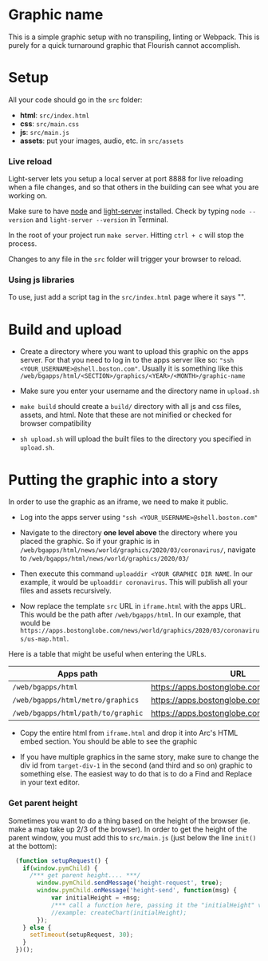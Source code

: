 # Graphic name

This is a simple graphic setup with no transpiling, linting or Webpack. This is purely for a quick turnaround graphic that Flourish cannot accomplish. 

# Setup
All your code should go in the `src` folder:
- **html**: `src/index.html`
- **css**: `src/main.css`
- **js**: `src/main.js`
- **assets**: put your images, audio, etc. in `src/assets`

### Live reload
Light-server lets you setup a local server at port 8888 for live reloading when a file changes, and so that others in the building can see what you are working on.

Make sure to have [node](http://nodejs.org) and [light-server](https://www.npmjs.com/package/light-server) installed. Check by typing `node --version` and `light-server --version` in Terminal.

In the root of your project run `make server`. Hitting `ctrl + c` will stop the process.

Changes to any file in the `src` folder will trigger your browser to reload.

### Using js libraries

To use, just add a script tag in the `src/index.html` page where it says "<!-- (begin) js libraries -->". 

# Build and upload
- Create a directory where you want to upload this graphic on the apps server. For that you need to log in to the apps server like so: `"ssh <YOUR_USERNAME>@shell.boston.com"`. Usually it is something like this `/web/bgapps/html/<SECTION>/graphics/<YEAR>/<MONTH>/graphic-name`

- Make sure you enter your username and the directory name in `upload.sh`

- `make build` should create a `build/` directory with all js and css files, assets, and html. Note that these are not minified or checked for browser compatibility

- `sh upload.sh` will upload the built files to the directory you specified in `upload.sh`.

# Putting the graphic into a story
In order to use the graphic as an iframe, we need to make it public. 

- Log into the apps server using `"ssh <YOUR_USERNAME>@shell.boston.com"`

- Navigate to the directory **one level above** the directory where you placed the graphic. So if your graphic is in `/web/bgapps/html/news/world/graphics/2020/03/coronavirus/`, navigate to `/web/bgapps/html/news/world/graphics/2020/03/`

- Then execute this command `uploaddir <YOUR GRAPHIC DIR NAME`. In our example, it would be `uploaddir coronavirus`. This will publish all your files and assets recursively.

- Now replace the template `src` URL in `iframe.html` with the apps URL. This would be the path after `/web/bgapps/html`. In our example, that would be `https://apps.bostonglobe.com/news/world/graphics/2020/03/coronavirus/us-map.html`. 

Here is a table that might be useful when entering the URLs.

| Apps path                          | URL                                          |   
|------------------------------------|----------------------------------------------|
| `/web/bgapps/html`                 | https://apps.bostonglobe.com                 |   
| `/web/bgapps/html/metro/graphics`  | https://apps.bostonglobe.com/metro/graphics  |
| `/web/bgapps/html/path/to/graphic` | https://apps.bostonglobe.com/path/to/graphic |


- Copy the entire html from `iframe.html` and drop it into Arc's HTML embed section. You should be able to see the graphic

- If you have multiple graphics in the same story, make sure to change the div id from `target-div-1` in the second (and third and so on) graphic to something else. The easiest way to do that is to do a Find and Replace in your text editor.


### Get parent height
Sometimes you want to do a thing based on the height of the browser (ie. make a map take up 2/3 of the browser). In order to get the height of the parent window, you must add this to `src/main.js` (just below the line `init()` at the bottom):

```js
  (function setupRequest() {
    if(window.pymChild) {
      /*** get parent height.... ***/
        window.pymChild.sendMessage('height-request', true);
        window.pymChild.onMessage('height-send', function(msg) {
            var initialHeight = +msg;
            /*** call a function here, passing it the "initialHeight" variable ***/
            //example: createChart(initialHeight);
        });
    } else {
      setTimeout(setupRequest, 30);
    }
  })();
```
